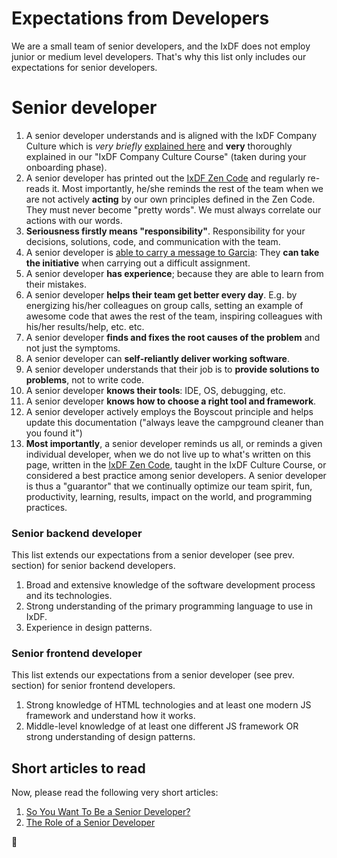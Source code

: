 # Expectations from Developers

We are a small team of senior developers, and the IxDF does not employ junior or medium level developers. That's why this list only includes our expectations for senior developers.

# Senior developer

1.  A senior developer understands and is aligned with the IxDF Company Culture which is _very briefly_ [explained here](/company/README.md) and **very** thoroughly explained in our "IxDF Company Culture Course" (taken during your onboarding phase).
1.  A senior developer has printed out the [IxDF Zen Code](/README.md#the-idf-zen-code) and regularly re-reads it. Most importantly, he/she reminds the rest of the team when we are not actively **acting** by our own principles defined in the Zen Code. They must never become "pretty words". We must always correlate our actions with our words.
1.  **Seriousness firstly means "responsibility"**. Responsibility for your decisions, solutions, code,
    and communication with the team.
1.  A senior developer is [able to carry a message to Garcia](https://courses.csail.mit.edu/6.803/pdf/hubbard1899.pdf):
    They **can take the initiative** when carrying out a difficult assignment.
1.  A senior developer **has experience**; because they are able to learn from their mistakes.
1.  A senior developer **helps their team get better every day**. E.g. by energizing his/her colleagues on group calls, setting an example of awesome code that awes the rest of the team, inspiring colleagues with his/her results/help, etc. etc.
1.  A senior developer **finds and fixes the root causes of the problem** and not just the symptoms.
1.  A senior developer can **self-reliantly deliver working software**.
1.  A senior developer understands that their job is to **provide solutions to problems**, not to write code.
1.  A senior developer **knows their tools**: IDE, OS, debugging, etc.
1.  A senior developer **knows how to choose a right tool and framework**.
1.  A senior developer actively employs the Boyscout principle and helps update this documentation ("always leave the campground cleaner than you found it")
1.  **Most importantly**, a senior developer reminds us all, or reminds a given individual developer, when we do not live up to what's written on this page, written in the [IxDF Zen Code](/README.md#the-idf-zen-code), taught in the IxDF Culture Course, or considered a best practice among senior developers. A senior developer is thus a "guarantor" that we continually optimize our team spirit, fun, productivity, learning, results, impact on the world, and programming practices.

### Senior backend developer

This list extends our expectations from a senior developer (see prev. section) for senior backend developers.

1.  Broad and extensive knowledge of the software development process and its technologies.
1.  Strong understanding of the primary programming language to use in IxDF.
1.  Experience in design patterns.

### Senior frontend developer

This list extends our expectations from a senior developer (see prev. section) for senior frontend developers.

1.  Strong knowledge of HTML technologies and at least one modern JS framework and understand how it works.
1.  Middle-level knowledge of at least one different JS framework OR strong understanding of design patterns.

## Short articles to read

Now, please read the following very short articles:

1.  [So You Want To Be a Senior Developer?](https://css-tricks.com/want-senior-developer/)
1.  [The Role of a Senior Developer](http://mattbriggs.net/blog/2015/06/01/the-role-of-a-senior-developer/)

🦄
